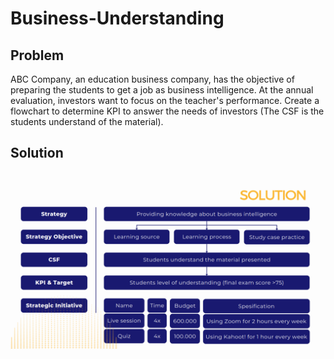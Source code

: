 # Business-Understanding

## Problem 

ABC Company, an education business company, has the objective of preparing the students to get a job as business intelligence.  At the annual evaluation, investors want to focus on the teacher's performance. 
Create a flowchart to determine KPI to answer the needs of investors (The CSF is the students understand of the material).

## Solution 
![image](https://github.com/Pebrian-Mubarok/Business-Understanding/blob/main/Business%20Understanding.png)
